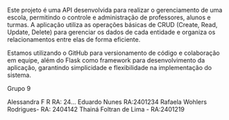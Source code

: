 Este projeto é uma API desenvolvida para realizar o gerenciamento de uma escola, permitindo o controle e administração de professores, alunos e turmas. A aplicação utiliza as operações básicas de CRUD (Create, Read, Update, Delete) para gerenciar os dados de cada entidade e organiza os relacionamentos entre elas de forma eficiente.

Estamos utilizando o GitHub para versionamento de código e colaboração em equipe, além do Flask como framework para desenvolvimento da aplicação, garantindo simplicidade e flexibilidade na implementação do sistema.

Grupo 9

 Alessandra F R RA: 24...
 Eduardo Nunes RA:2401234
 Rafaela Wohlers Rodrigues- RA: 2404142
 Thainá Foltran de Lima - RA:2401219
